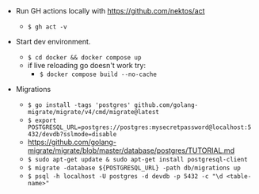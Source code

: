 ## 

- Run GH actions locally with https://github.com/nektos/act
    - `$ gh act -v`

- Start dev environment.
    - `$ cd docker && docker compose up`
    - if live reloading go doesn't work try:
        - `$ docker compose build --no-cache`

- Migrations
    - `$ go install -tags 'postgres' github.com/golang-migrate/migrate/v4/cmd/migrate@latest`
    - `$ export POSTGRESQL_URL=postgres://postgres:mysecretpassword@localhost:5432/devdb?sslmode=disable`
    - https://github.com/golang-migrate/migrate/blob/master/database/postgres/TUTORIAL.md
    - `$ sudo apt-get update & sudo apt-get install postgresql-client`
    - `$ migrate -database ${POSTGRESQL_URL} -path db/migrations up`
    - `$ psql -h localhost -U postgres -d devdb -p 5432 -c "\d <table-name>"`

